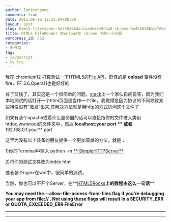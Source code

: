 ```yaml
---
author: lanstonpeng
comments: true
date: 2011-06-16 12:31:04+00:00
layout: post
slug: html5-filereader-%e7%9a%84onload%e5%9c%a8-chrome-%e4%b8%8b%e7%9a%84%e4%b8%80%e4%b8%aa%e9%97%ae%e9%a2%98
title: HTML5 FileReader 的onload在 chrome 下的一个问题
wordpress_id: 552
categories:
- 未分类
tag:
- javascript
- my try
---
```


我在 chromium12 打算测试一下HTML5的[File API](http://www.w3.org/TR/file-upload/)，奇怪的是 **onload** 事件没有fire，FF 3.6,Opera11也是好好的

谷了又栈了，其实这是一个很简单的问题，[stack](http://stackoverflow.com/questions/5749530/html5-and-file-api-in-chrome-problem)上一个家伙自问自答，因为我们本地测试的话打开一个html页面是当作一个file，我觉得是因为协议的不同导致某些特性没有“激发”出来,其解决方法就是用http的方式访问这个文件了

如果有装个apache或着什么服务器的话可以直接拖你的文件进入类似htdoc,wwwroot的文件夹中，然后 **localhost:your port ** 或者**192.168.0.1:your** port

这里为没有以上装备的朋友提供一个更加简单的方法，就是：

1)你的Terminal中输入 python -m [** SimpleHTTPServer**](http://docs.python.org/library/simplehttpserver.html)

2)将你的测试文件改为index.html

或者装个nginx在win中，很简单的测试，

当然，你也可以不开个Server，在**[HTML5Rocks](http://www.html5rocks.com/en/tutorials/file/filesystem/)**上的教程由这么一句话****

****You may need the **--allow-file-access-from-files** flag if you're debugging your app from **file://** . Not using these flags will result in a **SECURITY_ERR** or **QUOTA_EXCEEDED_ERR** FileError****

**** ****

**** ****
